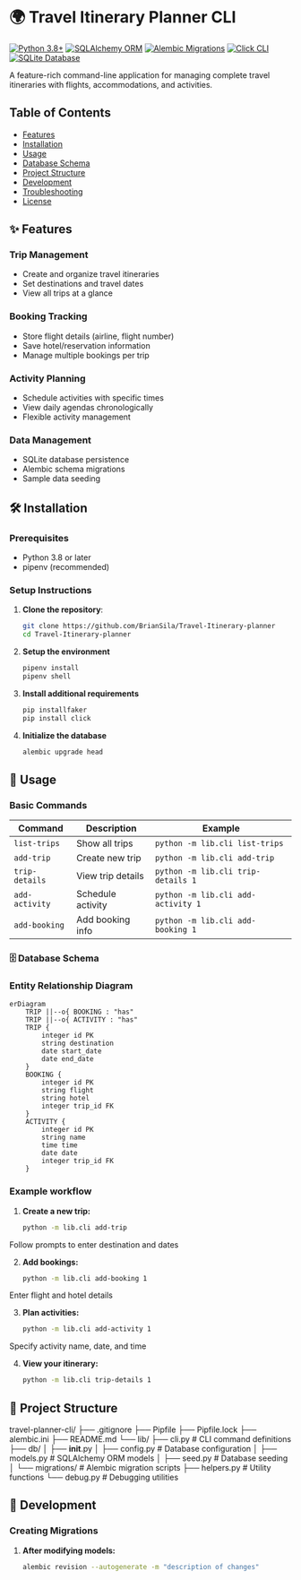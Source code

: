 # 🌍 Travel Itinerary Planner CLI

[![Python 3.8+](https://img.shields.io/badge/python-3.8+-blue.svg)](https://www.python.org/downloads/)
[![SQLAlchemy ORM](https://img.shields.io/badge/SQLAlchemy-ORM-green.svg)](https://www.sqlalchemy.org/)
[![Alembic Migrations](https://img.shields.io/badge/Alembic-Migrations-lightgrey.svg)](https://alembic.sqlalchemy.org/)
[![Click CLI](https://img.shields.io/badge/CLI-Click-yellow.svg)](https://click.palletsprojects.com/)
[![SQLite Database](https://img.shields.io/badge/Database-SQLite-brightgreen.svg)](https://sqlite.org/)

A feature-rich command-line application for managing complete travel itineraries with flights, accommodations, and activities.

## Table of Contents
- [Features](#-features)
- [Installation](#-installation)
- [Usage](#-usage)
- [Database Schema](#-database-schema)
- [Project Structure](#-project-structure)
- [Development](#-development)
- [Troubleshooting](#-troubleshooting)
- [License](#-license)

## ✨ Features

### Trip Management
- Create and organize travel itineraries
- Set destinations and travel dates
- View all trips at a glance

### Booking Tracking
- Store flight details (airline, flight number)
- Save hotel/reservation information
- Manage multiple bookings per trip

### Activity Planning
- Schedule activities with specific times
- View daily agendas chronologically
- Flexible activity management

### Data Management
- SQLite database persistence
- Alembic schema migrations
- Sample data seeding

## 🛠 Installation

### Prerequisites
- Python 3.8 or later
- pipenv (recommended)

### Setup Instructions

1. **Clone the repository**:
   ```bash
   git clone https://github.com/BrianSila/Travel-Itinerary-planner
   cd Travel-Itinerary-planner
   ```

2. **Setup the environment**
    ```bash
    pipenv install
    pipenv shell
    ```

3. **Install additional requirements**
   ```bash
   pip installfaker
   pip install click
   ```

4. **Initialize the database**
   ```bash
   alembic upgrade head
   ```

## 🚀 Usage

### Basic Commands

| Command | Description | Example |
|---------|-------------|---------|
| `list-trips` | Show all trips | `python -m lib.cli list-trips` |
| `add-trip` | Create new trip | `python -m lib.cli add-trip` |
| `trip-details` | View trip details | `python -m lib.cli trip-details 1` |
| `add-activity` | Schedule activity | `python -m lib.cli add-activity 1` |
| `add-booking` | Add booking info | `python -m lib.cli add-booking 1` |


### 🗄 Database Schema 

### Entity Relationship Diagram
```mermaid
erDiagram
    TRIP ||--o{ BOOKING : "has"
    TRIP ||--o{ ACTIVITY : "has"
    TRIP {
        integer id PK
        string destination
        date start_date
        date end_date
    }
    BOOKING {
        integer id PK
        string flight
        string hotel
        integer trip_id FK
    }
    ACTIVITY {
        integer id PK
        string name
        time time
        date date
        integer trip_id FK
    }
   ```

### Example workflow

1. **Create a new trip:**
   ```bash
   python -m lib.cli add-trip
   ```
Follow prompts to enter destination and dates

2. **Add bookings:**
   ```bash
   python -m lib.cli add-booking 1
   ```
Enter flight and hotel details

3. **Plan activities:**
   ```bash
   python -m lib.cli add-activity 1
   ```
Specify activity name, date, and time

4. **View your itinerary:**
   ```bash
   python -m lib.cli trip-details 1
   ```

## 📂 Project Structure

travel-planner-cli/
├── .gitignore
├── Pipfile
├── Pipfile.lock
├── alembic.ini
├── README.md
└── lib/
    ├── cli.py                # CLI command definitions
    ├── db/
    │   ├── __init__.py
    │   ├── config.py         # Database configuration
    │   ├── models.py         # SQLAlchemy ORM models
    │   ├── seed.py           # Database seeding
    │   └── migrations/       # Alembic migration scripts
    ├── helpers.py            # Utility functions
    └── debug.py              # Debugging utilities

## 🔧 Development

### Creating Migrations

1. **After modifying models:**
   ```bash
   alembic revision --autogenerate -m "description of changes"
   ```
